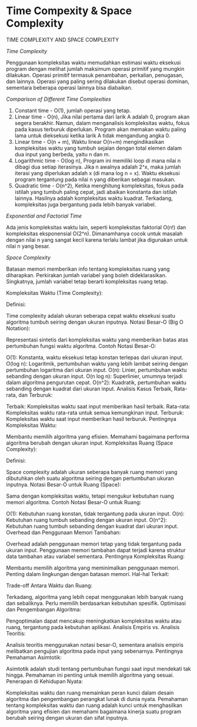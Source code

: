 # Time Compexity & Space Complexity

TIME COMPLEXITY AND SPACE COMPLEXITY

*Time Complexity*

Penggunaan kompleksitas waktu memudahkan estimasi waktu eksekusi program dengan melihat jumlah maksimum operasi primitif yang mungkin dilakukan. Operasi primitif termasuk penambahan, perkalian, penugasan, dan lainnya. Operasi yang paling sering dilakukan disebut operasi dominan, sementara beberapa operasi lainnya bisa diabaikan.

*Comparison of Different Time Complexities*
1. Constant time - O(1), jumlah operasi yang tetap.
2. Linear time - O(n), Jika nilai pertama dari larik A adalah 0, program akan segera berakhir. Namun, dalam menganalisis kompleksitas waktu, fokus pada kasus terburuk diperlukan. Program akan memakan waktu paling lama untuk dieksekusi ketika larik A tidak mengandung angka 0.
3. Linear time - O(n + m), Waktu linear O(n+m) mengindikasikan kompleksitas waktu yang tumbuh sejalan dengan total elemen dalam dua input yang berbeda, yaitu n dan m.
4. Logarithmic time - O(log n), Program ini memiliki loop di mana nilai n dibagi dua setiap iterasinya. Jika n awalnya adalah 2^x, maka jumlah iterasi yang diperlukan adalah x (di mana log n = x). Waktu eksekusi program tergantung pada nilai n yang diberikan sebagai masukan.
5. Quadratic time - O(n^2), Ketika menghitung kompleksitas, fokus pada istilah yang tumbuh paling cepat, jadi abaikan konstanta dan istilah lainnya. Hasilnya adalah kompleksitas waktu kuadrat. Terkadang, kompleksitas juga bergantung pada lebih banyak variabel.

 *Exponential and Factorial Time*
 
 Ada jenis kompleksitas waktu lain, seperti kompleksitas faktorial O(n!) dan kompleksitas eksponensial O(2^n). Dimanamhanya cocok untuk masalah dengan nilai n yang sangat kecil karena terlalu lambat jika digunakan untuk nilai n yang besar.

*Space Complexity*

Batasan memori memberikan info tentang kompleksitas ruang yang diharapkan. Perkirakan jumlah variabel yang boleh dideklarasikan. Singkatnya, jumlah variabel tetap berarti kompleksitas ruang tetap.

Kompleksitas Waktu (Time Complexity):

Definisi:

Time complexity adalah ukuran seberapa cepat waktu eksekusi suatu algoritma tumbuh seiring dengan ukuran inputnya.
Notasi Besar-O (Big O Notation):

Representasi sintetis dari kompleksitas waktu yang memberikan batas atas pertumbuhan fungsi waktu algoritma.
Contoh Notasi Besar-O:

O(1): Konstanta, waktu eksekusi tetap konstan terlepas dari ukuran input.
O(log n): Logaritmik, pertumbuhan waktu yang lebih lambat seiring dengan pertumbuhan logaritma dari ukuran input.
O(n): Linier, pertumbuhan waktu sebanding dengan ukuran input.
O(n log n): Superlinier, umumnya terjadi dalam algoritma pengurutan cepat.
O(n^2): Kuadratik, pertumbuhan waktu sebanding dengan kuadrat dari ukuran input.
Analisis Kasus Terbaik, Rata-rata, dan Terburuk:

Terbaik: Kompleksitas waktu saat input memberikan hasil terbaik.
Rata-rata: Kompleksitas waktu rata-rata untuk semua kemungkinan input.
Terburuk: Kompleksitas waktu saat input memberikan hasil terburuk.
Pentingnya Kompleksitas Waktu:

Membantu memilih algoritma yang efisien.
Memahami bagaimana performa algoritma berubah dengan ukuran input.
Kompleksitas Ruang (Space Complexity):

Definisi:

Space complexity adalah ukuran seberapa banyak ruang memori yang dibutuhkan oleh suatu algoritma seiring dengan pertumbuhan ukuran inputnya.
Notasi Besar-O untuk Ruang (Space):

Sama dengan kompleksitas waktu, tetapi mengukur kebutuhan ruang memori algoritma.
Contoh Notasi Besar-O untuk Ruang:

O(1): Kebutuhan ruang konstan, tidak tergantung pada ukuran input.
O(n): Kebutuhan ruang tumbuh sebanding dengan ukuran input.
O(n^2): Kebutuhan ruang tumbuh sebanding dengan kuadrat dari ukuran input.
Overhead dan Penggunaan Memori Tambahan:

Overhead adalah penggunaan memori tetap yang tidak tergantung pada ukuran input.
Penggunaan memori tambahan dapat terjadi karena struktur data tambahan atau variabel sementara.
Pentingnya Kompleksitas Ruang:

Membantu memilih algoritma yang meminimalkan penggunaan memori.
Penting dalam lingkungan dengan batasan memori.
Hal-hal Terkait:

Trade-off Antara Waktu dan Ruang:

Terkadang, algoritma yang lebih cepat menggunakan lebih banyak ruang dan sebaliknya. Perlu memilih berdasarkan kebutuhan spesifik.
Optimisasi dan Pengembangan Algoritma:

Pengoptimalan dapat mencakup meningkatkan kompleksitas waktu atau ruang, tergantung pada kebutuhan aplikasi.
Analisis Empiris vs. Analisis Teoritis:

Analisis teoritis menggunakan notasi besar-O, sementara analisis empiris melibatkan pengujian algoritma pada input yang sebenarnya.
Pentingnya Pemahaman Asimtotik:

Asimtotik adalah studi tentang pertumbuhan fungsi saat input mendekati tak hingga. Pemahaman ini penting untuk memilih algoritma yang sesuai.
Penerapan di Kehidupan Nyata:

Kompleksitas waktu dan ruang memainkan peran kunci dalam desain algoritma dan pengembangan perangkat lunak di dunia nyata.
Pemahaman tentang kompleksitas waktu dan ruang adalah kunci untuk menghasilkan algoritma yang efisien dan memahami bagaimana kinerja suatu program berubah seiring dengan ukuran dan sifat inputnya.
